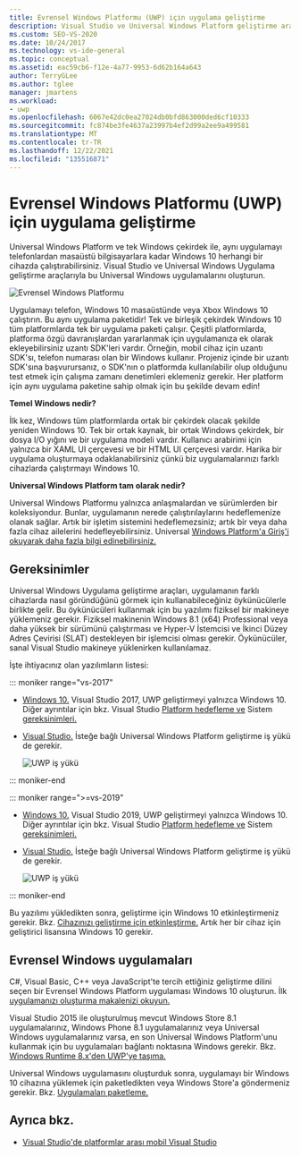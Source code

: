 ```yaml
---
title: Evrensel Windows Platformu (UWP) için uygulama geliştirme
description: Visual Studio ve Universal Windows Platform geliştirme araçlarını kullanarak uygulama oluşturma hakkında bilgi edinin.
ms.custom: SEO-VS-2020
ms.date: 10/24/2017
ms.technology: vs-ide-general
ms.topic: conceptual
ms.assetid: eac59cb6-f12e-4a77-9953-6d62b164a643
author: TerryGLee
ms.author: tglee
manager: jmartens
ms.workload:
- uwp
ms.openlocfilehash: 6067e42dc0ea27024db0bfd863000ded6cf10333
ms.sourcegitcommit: fc874be3fe4637a23997b4ef2d99a2ee9a499581
ms.translationtype: MT
ms.contentlocale: tr-TR
ms.lasthandoff: 12/22/2021
ms.locfileid: "135516871"
---
```

# <a name="develop-apps-for-the-universal-windows-platform-uwp"></a>Evrensel Windows Platformu (UWP) için uygulama geliştirme

Universal Windows Platform ve tek Windows çekirdek ile, aynı uygulamayı telefonlardan masaüstü bilgisayarlara kadar Windows 10 herhangi bir cihazda çalıştırabilirsiniz. Visual Studio ve Universal Windows Uygulama geliştirme araçlarıyla bu Universal Windows uygulamalarını oluşturun.

![Evrensel Windows Platformu](../cross-platform/media/uwp_coreextensions.png)

Uygulamayı telefon, Windows 10 masaüstünde veya Xbox Windows 10 çalıştırın. Bu aynı uygulama paketidir! Tek ve birleşik çekirdek Windows 10 tüm platformlarda tek bir uygulama paketi çalışır. Çeşitli platformlarda, platforma özgü davranışlardan yararlanmak için uygulamanıza ek olarak ekleyebilirsiniz uzantı SDK'leri vardır. Örneğin, mobil cihaz için uzantı SDK'sı, telefon numarası olan bir Windows kullanır. Projeniz içinde bir uzantı SDK'sına başvurursanız, o SDK'nın o platformda kullanılabilir olup olduğunu test etmek için çalışma zamanı denetimleri eklemeniz gerekir. Her platform için aynı uygulama paketine sahip olmak için bu şekilde devam edin!

**Temel Windows nedir?**

İlk kez, Windows tüm platformlarda ortak bir çekirdek olacak şekilde yeniden Windows 10. Tek bir ortak kaynak, bir ortak Windows çekirdek, bir dosya I/O yığını ve bir uygulama modeli vardır. Kullanıcı arabirimi için yalnızca bir XAML UI çerçevesi ve bir HTML UI çerçevesi vardır. Harika bir uygulama oluşturmaya odaklanabilirsiniz çünkü biz uygulamalarınızı farklı cihazlarda çalıştırmayı Windows 10.

**Universal Windows Platform tam olarak nedir?**

Universal Windows Platformu yalnızca anlaşmalardan ve sürümlerden bir koleksiyondur. Bunlar, uygulamanın nerede çalıştırılaylarını hedeflemenize olanak sağlar. Artık bir işletim sistemini hedeflemezsiniz; artık bir veya daha fazla cihaz ailelerini hedefleyebilirsiniz. Universal [Windows Platform'a Giriş'i okuyarak daha fazla bilgi edinebilirsiniz.](/windows/uwp/get-started/universal-application-platform-guide)

## <a name="requirements"></a>Gereksinimler

Universal Windows Uygulama geliştirme araçları, uygulamanın farklı cihazlarda nasıl göründüğünü görmek için kullanabileceğiniz öykünücülerle birlikte gelir. Bu öykünücüleri kullanmak için bu yazılımı fiziksel bir makineye yüklemeniz gerekir. Fiziksel makinenin Windows 8.1 (x64) Professional veya daha yüksek bir sürümünü çalıştırması ve Hyper-V İstemcisi ve İkinci Düzey Adres Çevirisi (SLAT) destekleyen bir işlemcisi olması gerekir. Öykünücüler, sanal Visual Studio makineye yüklenirken kullanılamaz.

İşte ihtiyacınız olan yazılımların listesi:

::: moniker range="vs-2017"

- [Windows 10.](https://support.microsoft.com/help/17777/downloads-for-windows) Visual Studio 2017, UWP geliştirmeyi yalnızca Windows 10. Diğer ayrıntılar için bkz. Visual Studio [Platform hedefleme ve](/visualstudio/productinfo/vs2017-compatibility-vs) Sistem [gereksinimleri.](/visualstudio/productinfo/vs2017-system-requirements-vs)

- [Visual Studio.](https://visualstudio.microsoft.com/vs/older-downloads/?utm_medium=microsoft&utm_source=docs.microsoft.com&utm_campaign=vs+2017+download) İsteğe bağlı Universal Windows Platform geliştirme iş yükü de gerekir.

     ![UWP iş yükü](media/uwp_workload.png)

::: moniker-end

::: moniker range=">=vs-2019"

- [Windows 10.](https://support.microsoft.com/help/17777/downloads-for-windows) Visual Studio 2019, UWP geliştirmeyi yalnızca Windows 10. Diğer ayrıntılar için bkz. Visual Studio [Platform hedefleme ve](/visualstudio/releases/2019/compatibility/) Sistem [gereksinimleri.](/visualstudio/releases/2019/system-requirements/)

- [Visual Studio.](https://visualstudio.microsoft.com/downloads) İsteğe bağlı Universal Windows Platform geliştirme iş yükü de gerekir.

     ![UWP iş yükü](media/uwp_workload.png)

::: moniker-end

Bu yazılımı yükledikten sonra, geliştirme için Windows 10 etkinleştirmeniz gerekir. Bkz. [Cihazınızı geliştirme için etkinleştirme.](/windows/uwp/get-started/enable-your-device-for-development) Artık her bir cihaz için geliştirici lisansına Windows 10 gerekir.

## <a name="universal-windows-apps"></a>Evrensel Windows uygulamaları

C#, Visual Basic, C++ veya JavaScript'te tercih ettiğiniz geliştirme dilini seçen bir Evrensel Windows Platform uygulaması Windows 10 oluşturun. İlk [uygulamanızı oluşturma makalenizi okuyun.](/windows/uwp/get-started/your-first-app)

Visual Studio 2015 ile oluşturulmuş mevcut Windows Store 8.1 uygulamalarınız, Windows Phone 8.1 uygulamalarınız veya Universal Windows uygulamalarınız varsa, en son Universal Windows Platform'unu kullanmak için bu uygulamaları bağlantı noktasına Windows gerekir. Bkz. [Windows Runtime 8.x'den UWP'ye taşıma.](/windows/uwp/porting/w8x-to-uwp-root)

Universal Windows uygulamasını oluşturduk sonra, uygulamayı bir Windows 10 cihazına yüklemek için paketledikten veya Windows Store'a göndermeniz gerekir. Bkz. [Uygulamaları paketleme.](/windows/uwp/packaging/index)

## <a name="see-also"></a>Ayrıca bkz.

- [Visual Studio'de platformlar arası mobil Visual Studio](../cross-platform/cross-platform-mobile-development-in-visual-studio.md)
